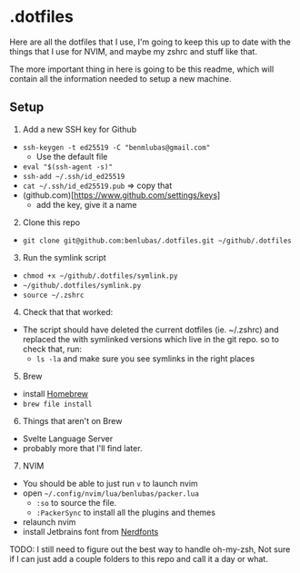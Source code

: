 # .dotfiles

Here are all the dotfiles that I use, I'm going to keep this up to date with the things that I use for NVIM, and maybe my zshrc and stuff like that. 


The more important thing in here is going to be this readme, which will contain all the information needed to setup a new machine. 


## Setup 
1. Add a new SSH key for Github 
  - `ssh-keygen -t ed25519 -C "benmlubas@gmail.com"`
    - Use the default file
  - `eval "$(ssh-agent -s)"` 
  - `ssh-add ~/.ssh/id_ed25519`
  - `cat ~/.ssh/id_ed25519.pub` => copy that
  - (github.com)[https://www.github.com/settings/keys]
    - add the key, give it a name

2. Clone this repo
  - `git clone git@github.com:benlubas/.dotfiles.git ~/github/.dotfiles`

3. Run the symlink script
  - `chmod +x ~/github/.dotfiles/symlink.py `
  - `~/github/.dotfiles/symlink.py`
  - `source ~/.zshrc`

4. Check that that worked: 
  - The script should have deleted the current dotfiles (ie. ~/.zshrc) and replaced the with symlinked 
  versions which live in the git repo. so to check that, run:
    - `ls -la` and make sure you see symlinks in the right places

5. Brew
  - install [Homebrew](https://brew.sh)
  - `brew file install`

6. Things that aren't on Brew
  - Svelte Language Server 
  - probably more that I'll find later. 

7. NVIM
  - You should be able to just run `v` to launch nvim
  - open `~/.config/nvim/lua/benlubas/packer.lua` 
    - `:so` to source the file. 
    - `:PackerSync` to install all the plugins and themes 
  - relaunch nvim 
  - install Jetbrains font from [Nerdfonts](https://www.nerdfonts.com/font-downloads)


TODO: I still need to figure out the best way to handle oh-my-zsh, Not sure if I can just add a couple folders to this repo
and call it a day or what. 
